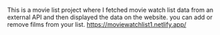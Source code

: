 This is a movie list project where I fetched movie watch list data from an external API and then displayed the data on the website. you can add or remove films from your list.                                                                                                                                                           https://moviewatchlist1.netlify.app/      
 
